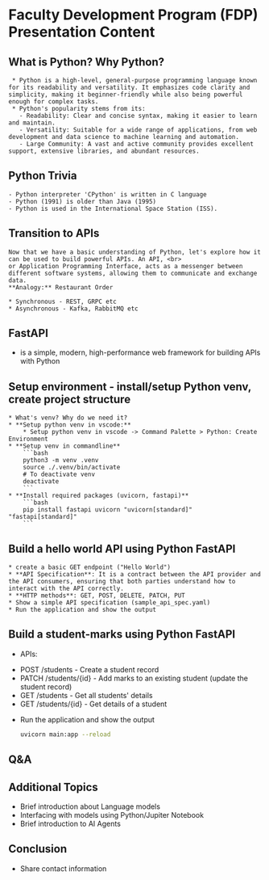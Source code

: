 # Faculty Development Program (FDP) Presentation Content

## **What is Python? Why Python?**
     * Python is a high-level, general-purpose programming language known for its readability and versatility. It emphasizes code clarity and simplicity, making it beginner-friendly while also being powerful enough for complex tasks.
     * Python's popularity stems from its:
       - Readability: Clear and concise syntax, making it easier to learn and maintain.
       - Versatility: Suitable for a wide range of applications, from web development and data science to machine learning and automation.
       - Large Community: A vast and active community provides excellent support, extensive libraries, and abundant resources.

## **Python Trivia**
    - Python interpreter 'CPython' is written in C language
    - Python (1991) is older than Java (1995)
    - Python is used in the International Space Station (ISS).

## **Transition to APIs**
    Now that we have a basic understanding of Python, let's explore how it can be used to build powerful APIs. An API, <br>
    or Application Programming Interface, acts as a messenger between different software systems, allowing them to communicate and exchange data.
    **Analogy:** Restaurant Order

    * Synchronous - REST, GRPC etc
    * Asynchronous - Kafka, RabbitMQ etc
    

## **FastAPI**
   * is a simple, modern, high-performance web framework for building APIs with Python

## **Setup environment** - install/setup Python venv, create project structure
    * What's venv? Why do we need it?     
    * **Setup python venv in vscode:**
        * Setup python venv in vscode -> Command Palette > Python: Create Environment
    * **Setup venv in commandline**
        ```bash
        python3 -m venv .venv
        source ./.venv/bin/activate
        # To deactivate venv
        deactivate
        ```
    * **Install required packages (uvicorn, fastapi)**
        ```bash
        pip install fastapi uvicorn "uvicorn[standard]" "fastapi[standard]" 
        ```

## **Build a hello world API using Python FastAPI**
    * create a basic GET endpoint ("Hello World")
    * **API Specification**: It is a contract between the API provider and the API consumers, ensuring that both parties understand how to interact with the API correctly.
    * **HTTP methods**: GET, POST, DELETE, PATCH, PUT
    * Show a simple API specification (sample_api_spec.yaml)
    * Run the application and show the output
 
## **Build a student-marks using Python FastAPI**
   * APIs:
   - POST /students - Create a student record
   - PATCH /students/{id}  - Add marks to an existing student (update the student record)
   - GET /students - Get all students' details
   - GET /students/{id} - Get details of a student
   * Run the application and show the output
     ```bash
     uvicorn main:app --reload
     ```
   
## **Q&A**

## **Additional Topics**
  * Brief introduction about Language models
  * Interfacing with models using Python/Jupiter Notebook
  * Brief introduction to AI Agents
 
## **Conclusion**
   * Share contact information  
